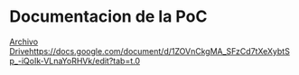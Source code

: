 # Documentacion de la PoC

[Archivo Drive](https://docs.google.com/document/d/1ZOVnCkgMA_SFzCd7tXeXybtSp_-iQoIk-VLnaYoRHVk/edit?usp=sharing)https://docs.google.com/document/d/1ZOVnCkgMA_SFzCd7tXeXybtSp_-iQoIk-VLnaYoRHVk/edit?tab=t.0
